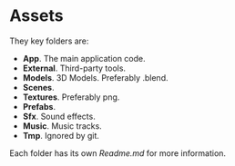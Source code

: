 ﻿# Assets

They key folders are:

* **App**. The main application code.
* **External**. Third-party tools.
* **Models**. 3D Models. Preferably .blend.
* **Scenes**. 
* **Textures**. Preferably png.
* **Prefabs**. 
* **Sfx**. Sound effects.
* **Music**. Music tracks.
* **Tmp**. Ignored by git.

Each folder has its own _Readme.md_ for more information.